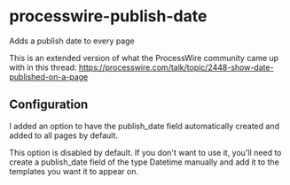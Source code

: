 processwire-publish-date
========================

Adds a publish date to every page

This is an extended version of what the ProcessWire community came up with in this thread: https://processwire.com/talk/topic/2448-show-date-published-on-a-page

## Configuration
I added an option to have the publish_date field automatically created and added to all pages by default.

This option is disabled by default. If you don't want to use it, you'll need to create a publish_date field of the type Datetime manually and add it to the templates you want it to appear on.